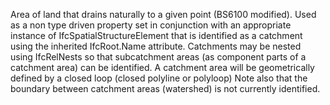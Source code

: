 ﻿Area of land that drains naturally to a given point (BS6100 modified). Used as a non type driven property set in conjunction with an appropriate instance of IfcSpatialStructureElement that is identified as a catchment using the inherited IfcRoot.Name attribute. Catchments may be nested using IfcRelNests so that subcatchment areas (as component parts of a catchment area) can be identified. A catchment area will be geometrically defined by a closed loop (closed polyline or polyloop)
Note also that the boundary between catchment areas (watershed) is not currently identified.